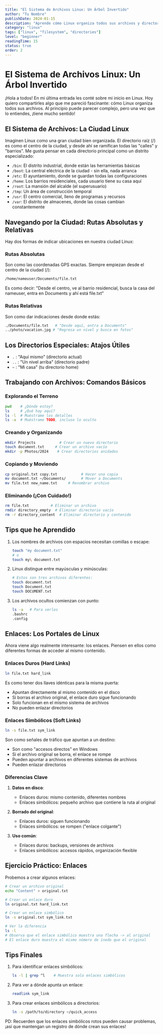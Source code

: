 ```yaml
---
title: "El Sistema de Archivos Linux: Un Árbol Invertido"
author: "Tu Nombre"
publishDate: 2024-01-15
description: "Aprende cómo Linux organiza todos sus archivos y directorios"
category: "linux"
tags: ["linux", "filesystem", "directories"]
level: "beginner"
readingTime: 15
status: true
order: 2
---
```


# El Sistema de Archivos Linux: Un Árbol Invertido

¡Hola a todos! En mi última entrada les conté sobre mi inicio en Linux. Hoy quiero compartirles algo que me pareció fascinante: cómo Linux organiza todos sus archivos. Al principio puede parecer complejo, pero una vez que lo entiendes, ¡tiene mucho sentido!

## El Sistema de Archivos: La Ciudad Linux

Imaginen Linux como una gran ciudad bien organizada. El directorio raíz (/) es como el centro de la ciudad, y desde ahí se ramifican todas las "calles" y "barrios". Me gusta pensar en cada directorio principal como un distrito especializado:

- `/bin`: El distrito industrial, donde están las herramientas básicas
- `/boot`: La central eléctrica de la ciudad - sin ella, nada arranca
- `/etc`: El ayuntamiento, donde se guardan todas las configuraciones
- `/home`: Los barrios residenciales, cada usuario tiene su casa aquí
- `/root`: La mansión del alcalde (el superusuario)
- `/tmp`: Un área de construcción temporal
- `/usr`: El centro comercial, lleno de programas y recursos
- `/var`: El distrito de almacenes, donde las cosas cambian constantemente

## Navegando por la Ciudad: Rutas Absolutas y Relativas

Hay dos formas de indicar ubicaciones en nuestra ciudad Linux:

### Rutas Absolutas
Son como las coordenadas GPS exactas. Siempre empiezan desde el centro de la ciudad (/):
```bash
/home/nameuser/Documents/file.txt
```
Es como decir: "Desde el centro, ve al barrio residencial, busca la casa del nameuser, entra en Documents y ahí está file.txt"

### Rutas Relativas
Son como dar indicaciones desde donde estás:
```bash
./Documents/file.txt   # "Desde aquí, entra a Documents"
../photo/vacation.jpg # "Regresa un nivel y busca en fotos"
```

## Los Directorios Especiales: Atajos Útiles

- `.` : "Aquí mismo" (directorio actual)
- `..` : "Un nivel arriba" (directorio padre)
- `~` : "Mi casa" (tu directorio home)

## Trabajando con Archivos: Comandos Básicos

### Explorando el Terreno
```bash
pwd    # ¿Dónde estoy?
ls     # ¿Qué hay aquí?
ls -l  # Muéstrame los detalles
ls -a  # Muéstrame TODO, incluso lo oculto
```

### Creando y Organizando
```bash
mkdir Projects           # Crear un nuevo directorio
touch document.txt     # Crear un archivo vacío
mkdir -p Photos/2024    # Crear directorios anidados
```

### Copiando y Moviendo
```bash
cp original.txt copy.txt           # Hacer una copia
mv document.txt ~/Documents/       # Mover a Documents
mv file.txt new_name.txt     # Renombrar archivo
```

### Eliminando (¡Con Cuidado!)
```bash
rm file.txt          # Eliminar un archivo
rmdir directory_empty  # Eliminar directorio vacío
rm -r directory_content  # Eliminar directorio y contenido
```

## Tips que he Aprendido

1. Los nombres de archivos con espacios necesitan comillas o escape:
   ```bash
   touch "my document.txt"
   # o
   touch my\ document.txt
   ```

2. Linux distingue entre mayúsculas y minúsculas:
   ```bash
   # Estos son tres archivos diferentes:
   touch document.txt
   touch Document.txt
   touch DOCUMENT.txt
   ```

3. Los archivos ocultos comienzan con punto:
   ```bash
   ls -a   # Para verlos
   .bashrc
   .config
   ```


## Enlaces: Los Portales de Linux

Ahora viene algo realmente interesante: los enlaces. Piensen en ellos como diferentes formas de acceder al mismo contenido.

### Enlaces Duros (Hard Links)
```bash
ln file.txt hard_link
```
Es como tener dos llaves idénticas para la misma puerta:
- Apuntan directamente al mismo contenido en el disco
- Si borras el archivo original, el enlace duro sigue funcionando
- Solo funcionan en el mismo sistema de archivos
- No pueden enlazar directorios

### Enlaces Simbólicos (Soft Links)
```bash
ln -s file.txt sym_link
```
Son como señales de tráfico que apuntan a un destino:
- Son como "accesos directos" en Windows
- Si el archivo original se borra, el enlace se rompe
- Pueden apuntar a archivos en diferentes sistemas de archivos
- Pueden enlazar directorios

### Diferencias Clave
1. **Datos en disco**:
   - Enlaces duros: mismo contenido, diferentes nombres
   - Enlaces simbólicos: pequeño archivo que contiene la ruta al original

2. **Borrado del original**:
   - Enlaces duros: siguen funcionando
   - Enlaces simbólicos: se rompen ("enlace colgante")

3. **Uso común**:
   - Enlaces duros: backups, versiones de archivos
   - Enlaces simbólicos: accesos rápidos, organización flexible


## Ejercicio Práctico: Enlaces

Probemos a crear algunos enlaces:
```bash
# Crear un archivo original
echo "Content" > original.txt

# Crear un enlace duro
ln original.txt hard_link.txt

# Crear un enlace simbólico
ln -s original.txt sym_link.txt

# Ver la diferencia
ls -l
# Observa que el enlace simbólico muestra una flecha -> al original
# El enlace duro muestra el mismo número de inodo que el original
```

## Tips Finales

1. Para identificar enlaces simbólicos:
   ```bash
   ls -l | grep ^l    # Muestra solo enlaces simbólicos
   ```

2. Para ver a dónde apunta un enlace:
   ```bash
   readlink sym_link
   ```

3. Para crear enlaces simbólicos a directorios:
   ```bash
   ln -s /path/to/directory ~/quick_access
   ```

PD: Recuerden que los enlaces simbólicos rotos pueden causar problemas, ¡así que mantengan un registro de dónde crean sus enlaces!